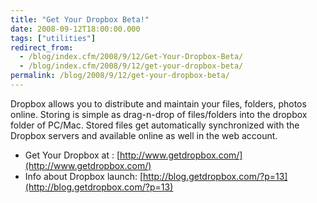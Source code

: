 ```yaml
---
title: "Get Your Dropbox Beta!"
date: 2008-09-12T18:00:00.000
tags: ["utilities"]
redirect_from: 
  - /blog/index.cfm/2008/9/12/Get-Your-Dropbox-Beta/
  - /blog/index.cfm/2008/9/12/get-your-dropbox-beta/
permalink: /blog/2008/9/12/get-your-dropbox-beta/
---
```

Dropbox allows you to distribute and maintain your files, folders, photos online. Storing is simple as drag-n-drop of files/folders into the dropbox folder of PC/Mac. Stored files get automatically synchronized with the Dropbox servers and available online as well in the web account.

- Get Your Dropbox at :  [http://www.getdropbox.com/](http://www.getdropbox.com/)  
- Info about Dropbox launch:  [http://blog.getdropbox.com/?p=13](http://blog.getdropbox.com/?p=13)

